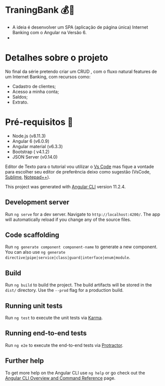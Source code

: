 # TraningBank 💰🏦

- A ideia é desenvolver um SPA (aplicação de página única) Internet Banking com o Angular na Versão 6.
-
# Detalhes sobre o projeto
No final da série pretendo criar um CRUD , com o fluxo natural features de um Internet Banking, com recursos como:
- Cadastro de clientes;
- Acesso a minha conta;
- Saldos;
- Extrato.

# Pré-requisitos 📝

- Node.js (v8.11.3)
- Angular 6 (v6.0.9)
- Angular material (v6.3.3)
- Bootstrap ( v4.1.2)
- JSON Server (v0.14.0)

Editor de Texto para o tutorial vou utilizar o [Vs Code](https://code.visualstudio.com/) mas fique a vontade para escolher seu editor de preferência deixo como sugestão (VsCode, [Sublime](https://www.sublimetext.com/), [Notepad++](https://notepad-plus-plus.org/)).

This project was generated with [Angular CLI](https://github.com/angular/angular-cli) version 11.2.4.

## Development server

Run `ng serve` for a dev server. Navigate to `http://localhost:4200/`. The app will automatically reload if you change any of the source files.

## Code scaffolding

Run `ng generate component component-name` to generate a new component. You can also use `ng generate directive|pipe|service|class|guard|interface|enum|module`.

## Build

Run `ng build` to build the project. The build artifacts will be stored in the `dist/` directory. Use the `--prod` flag for a production build.

## Running unit tests

Run `ng test` to execute the unit tests via [Karma](https://karma-runner.github.io).

## Running end-to-end tests

Run `ng e2e` to execute the end-to-end tests via [Protractor](http://www.protractortest.org/).

## Further help

To get more help on the Angular CLI use `ng help` or go check out the [Angular CLI Overview and Command Reference](https://angular.io/cli) page.
